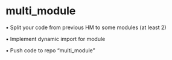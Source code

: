 # multi_module

• Split your code from previous HM to some modules (at least 2)

• Implement dynamic import for module

• Push code to repo “multi_module”